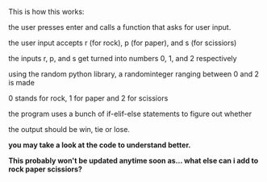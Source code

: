 This is how this works:

the user presses enter and calls a function that asks for user input.

the user input accepts r (for rock), p (for paper), and s (for scissiors)

the inputs r, p, and s get turned into numbers 0, 1, and 2 respectively

using the  random  python library, a randominteger ranging between 0 and 2 is made

0 stands for rock, 1 for paper and 2 for scissiors

the program uses a bunch of if-elif-else statements to figure out whether
 
the output should be win, tie or lose.

**you may take a look at the code to understand better.**


**This probably won't be updated anytime soon as... what else can i add to rock paper scissiors?**